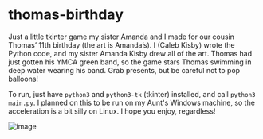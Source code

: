 # thomas-birthday
Just a little tkinter game my sister Amanda and I made for our cousin Thomas’ 11th birthday (the art is Amanda’s). I (Caleb Kisby) wrote the Python code, and my sister Amanda Kisby drew all of the art.  Thomas had just gotten his YMCA green band, so the game stars Thomas swimming in deep water wearing his band. Grab presents, but be careful not to pop balloons!

To run, just have `python3` and `python3-tk` (tkinter) installed, and call `python3 main.py`.  I planned on this to be run on my Aunt's Windows machine, so the acceleration is a bit silly on Linux.  I hope you enjoy, regardless!

![image](https://user-images.githubusercontent.com/7096372/155019979-7a9e565a-db30-4deb-9366-6056e1d14625.png)
